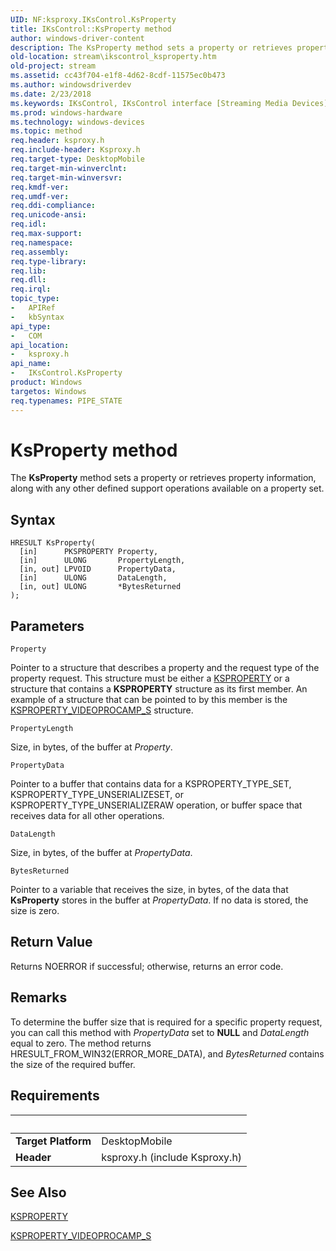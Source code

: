 ```yaml
---
UID: NF:ksproxy.IKsControl.KsProperty
title: IKsControl::KsProperty method
author: windows-driver-content
description: The KsProperty method sets a property or retrieves property information, along with any other defined support operations available on a property set.
old-location: stream\ikscontrol_ksproperty.htm
old-project: stream
ms.assetid: cc43f704-e1f8-4d62-8cdf-11575ec0b473
ms.author: windowsdriverdev
ms.date: 2/23/2018
ms.keywords: IKsControl, IKsControl interface [Streaming Media Devices], KsProperty method, IKsControl::KsProperty, KsProperty method [Streaming Media Devices], KsProperty method [Streaming Media Devices], IKsControl interface, KsProperty,IKsControl.KsProperty, ksproxy/IKsControl::KsProperty, ksproxy_463b7e97-4356-4d2e-b005-6f81219bda64.xml, stream.ikscontrol_ksproperty
ms.prod: windows-hardware
ms.technology: windows-devices
ms.topic: method
req.header: ksproxy.h
req.include-header: Ksproxy.h
req.target-type: DesktopMobile
req.target-min-winverclnt: 
req.target-min-winversvr: 
req.kmdf-ver: 
req.umdf-ver: 
req.ddi-compliance: 
req.unicode-ansi: 
req.idl: 
req.max-support: 
req.namespace: 
req.assembly: 
req.type-library: 
req.lib: 
req.dll: 
req.irql: 
topic_type:
-	APIRef
-	kbSyntax
api_type:
-	COM
api_location:
-	ksproxy.h
api_name:
-	IKsControl.KsProperty
product: Windows
targetos: Windows
req.typenames: PIPE_STATE
---
```



# KsProperty method
The <b>KsProperty</b> method sets a property or retrieves property information, along with any other defined support operations available on a property set.

## Syntax

````
HRESULT KsProperty(
  [in]      PKSPROPERTY Property,
  [in]      ULONG       PropertyLength,
  [in, out] LPVOID      PropertyData,
  [in]      ULONG       DataLength,
  [in, out] ULONG       *BytesReturned
);
````

## Parameters

`Property`

Pointer to a structure that describes a property and the request type of the property request. This structure must be either a <a href="https://msdn.microsoft.com/library/windows/hardware/ff564262">KSPROPERTY</a> or a structure that contains a <b>KSPROPERTY</b> structure as its first member. An example of a structure that can be pointed to by this member is the <a href="..\ksmedia\ns-ksmedia-ksproperty_videoprocamp_s.md">KSPROPERTY_VIDEOPROCAMP_S</a> structure.

`PropertyLength`

Size, in bytes, of the buffer at <i>Property</i>.

`PropertyData`

Pointer to a buffer that contains data for a KSPROPERTY_TYPE_SET, KSPROPERTY_TYPE_UNSERIALIZESET, or KSPROPERTY_TYPE_UNSERIALIZERAW operation, or buffer space that receives data for all other operations.

`DataLength`

Size, in bytes, of the buffer at <i>PropertyData</i>.

`BytesReturned`

Pointer to a variable that receives the size, in bytes, of the data that <b>KsProperty</b> stores in the buffer at <i>PropertyData</i>. If no data is stored, the size is zero.


## Return Value

Returns NOERROR if successful; otherwise, returns an error code.

## Remarks

To determine the buffer size that is required for a specific property request, you can call this method with <i>PropertyData</i> set to <b>NULL</b> and <i>DataLength</i> equal to zero. The method returns HRESULT_FROM_WIN32(ERROR_MORE_DATA), and <i>BytesReturned</i> contains the size of the required buffer.

## Requirements
| &nbsp; | &nbsp; |
| ---- |:---- |
| **Target Platform** | DesktopMobile |
| **Header** | ksproxy.h (include Ksproxy.h) |

## See Also

<a href="https://msdn.microsoft.com/library/windows/hardware/ff564262">KSPROPERTY</a>



<a href="..\ksmedia\ns-ksmedia-ksproperty_videoprocamp_s.md">KSPROPERTY_VIDEOPROCAMP_S</a>
